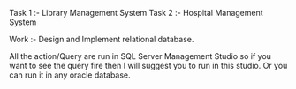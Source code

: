 Task 1 :- Library Management System
Task 2 :- Hospital Management System

Work :- Design and Implement relational database.

All the action/Query are run in SQL Server Management Studio so if you want to see the query fire then I will suggest you to run in this studio.
Or you can run it in any oracle database.
